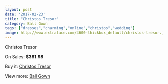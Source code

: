 ```yaml
---
layout: post
date: '2017-02-23'
title: "Christos Tresor"
category: Ball Gown
tags: ["dresses","charming","online","christos","wedding"]
image: http://www.extralace.com/4600-thickbox_default/christos-tresor.jpg
---
```

Christos Tresor

On Sales: **$381.98**
<a href="https://www.extralace.com/ball-gown/2175-christos-tresor.html"><amp-img layout="responsive" width="600" height="600" src="//www.extralace.com/4600-thickbox_default/christos-tresor.jpg" alt="Christos Tresor 0" /></a>
<a href="https://www.extralace.com/ball-gown/2175-christos-tresor.html"><amp-img layout="responsive" width="600" height="600" src="//www.extralace.com/4601-thickbox_default/christos-tresor.jpg" alt="Christos Tresor 1" /></a>

Buy it: [Christos Tresor](https://www.extralace.com/ball-gown/2175-christos-tresor.html "Christos Tresor")

View more: [Ball Gown](https://www.extralace.com/3-ball-gown "Ball Gown")